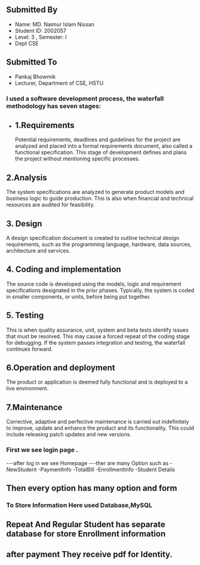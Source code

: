 
## Submitted By
- Name: MD. Naimur Islam Nissan
- Student ID: 2002057
- Level: 3 , Semester: I
- Dept CSE
## Submitted To
- Pankaj Bhowmik
- Lecturer, Department of CSE, HSTU

### I used a software development process, the waterfall methodology has seven stages:

- ## 1.Requirements
   Potential requirements, deadlines and guidelines for the project are analyzed and placed into a formal requirements document, also called a functional specification. This stage of development defines and plans the project without mentioning specific processes.
## 2.Analysis
  The system specifications are analyzed to generate product models and business logic to guide production. This is also when financial and technical resources are audited for feasibility.
## 3. Design
  A design specification document is created to outline technical design requirements, such as the programming language, hardware, data sources, architecture and services.
## 4. Coding and implementation
  The source code is developed using the models, logic and requirement specifications designated in the prior phases. Typically, the system is coded in smaller components, or units, before being put together.
## 5. Testing
  This is when quality assurance, unit, system and beta tests identify issues that must be resolved. This may cause a forced repeat of the coding stage for debugging. If the system passes integration and testing, the waterfall continues forward.
## 6.Operation and deployment
  The product or application is deemed fully functional and is deployed to a live environment.
## 7.Maintenance
  Corrective, adaptive and perfective maintenance is carried out indefinitely to improve, update and enhance the product and its functionality. This could include releasing patch updates and new versions.



### First we see login page .
   ---after log in we see Homepage 
     ---ther are many Option such as 
     -NewStudent
     -PaymentInfo
     -TotalBill
     -EnrollmentInfo
     -Student Details
## Then every option has many option and form
   ### To Store Information Here used Database,MySQL
   ## Repeat And Regular Student has separate database for store Enrollment information
   
   ## after payment They receive pdf for Identity.
   

    
